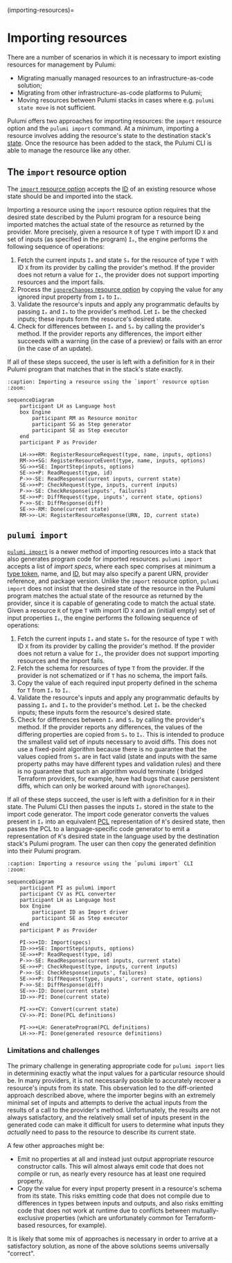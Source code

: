 (importing-resources)=
# Importing resources

There are a number of scenarios in which it is necessary to import existing
resources for management by Pulumi:

* Migrating manually managed resources to an infrastructure-as-code solution;
* Migrating from other infrastructure-as-code platforms to Pulumi;
* Moving resources between Pulumi stacks in cases where e.g. `pulumi state move`
  is not sufficient.

Pulumi offers two approaches for importing resources: the `import` resource
option and the `pulumi import` command. At a minimum, importing a resource
involves adding the resource's state to the destination stack's
[state](state-snapshots). Once the resource has been added to the stack, the
Pulumi CLI is able to manage the resource like any other.

## The `import` resource option

The [`import` resource
option](https://www.pulumi.com/docs/iac/concepts/options/import/) accepts the
[ID](resource-ids) of an existing resource whose state should be
[](pulumirpc.ResourceProvider.Read) and imported into the stack.

Importing a resource using the `import` resource option requires that the
desired state described by the Pulumi program for a resource being imported
matches the actual state of the resource as returned by the provider. More
precisely, given a resource `R` of type `T` with import ID `X` and set of inputs
(as specified in the program) `Iₚ`, the engine performs the following sequence
of operations:

1. Fetch the current inputs `Iₐ` and state `Sₐ` for the resource of type `T`
   with ID `X` from its provider by calling the provider's
   [](pulumirpc.ResourceProvider.Read) method. If the provider does not return a
   value for `Iₐ`, the provider does not support importing resources and the
   import fails.
2. Process the [`ignoreChanges` resource
   option](https://www.pulumi.com/docs/iac/concepts/options/ignorechanges/) by
   copying the value for any ignored input property from `Iₐ` to `Iₚ`.
3. Validate the resource's inputs and apply any programmatic defaults by passing
   `Iₚ` and `Iₐ` to the provider's [](pulumirpc.ResourceProvider.Check) method.
   Let `Iₖ` be the checked inputs; these inputs form the resource's desired
   state.
4. Check for differences between `Iₖ` and `Sₐ` by calling the provider's
   [](pulumirpc.ResourceProvider.Diff) method. If the provider reports any
   differences, the import either succeeds with a warning (in the case of a
   preview) or fails with an error (in the case of an update).

If all of these steps succeed, the user is left with a definition for `R` in
their Pulumi program that matches that in the stack's state exactly.

```{mermaid}
:caption: Importing a resource using the `import` resource option
:zoom:

sequenceDiagram
    participant LH as Language host
    box Engine
        participant RM as Resource monitor
        participant SG as Step generator
        participant SE as Step executor
    end
    participant P as Provider

    LH->>+RM: RegisterResourceRequest(type, name, inputs, options)
    RM->>+SG: RegisterResourceEvent(type, name, inputs, options)
    SG->>+SE: ImportStep(inputs, options)
    SE->>+P: ReadRequest(type, id)
    P->>-SE: ReadResponse(current inputs, current state)
    SE->>+P: CheckRequest(type, inputs, current inputs)
    P->>-SE: CheckResponse(inputs', failures)
    SE->>+P: DiffRequest(type, inputs', current state, options)
    P->>-SE: DiffResponse(diff)
    SE->>-RM: Done(current state)
    RM->>-LH: RegisterResourceResponse(URN, ID, current state)
```

## `pulumi import`

[`pulumi import`](https://www.pulumi.com/docs/cli/commands/pulumi_import/) is a
newer method of importing resources into a stack that also generates program
code for imported resources. `pulumi import` accepts a list of *import specs*,
where each spec comprises at minimum a [type token](urns), name, and
[ID](resource-ids), but may also specify a parent URN, provider reference, and
package version. Unlike the `import` resource option, `pulumi import` does not
insist that the desired state of the resource in the Pulumi program matches the
actual state of the resource as returned by the provider, since it is capable of
generating code to match the actual state. Given a resource `R` of type `T` with
import ID `X` and an (initiall empty) set of input properties `Iₚ`, the engine
performs the following sequence of operations:

1. Fetch the current inputs `Iₐ` and state `Sₐ` for the resource of type `T`
   with ID `X` from its provider by calling the provider's
   [](pulumirpc.ResourceProvider.Read) method. If the provider does not return a
   value for `Iₐ`, the provider does not support importing resources and the
   import fails.
2. Fetch the schema for resources of type `T` from the provider. If the provider
   is not schematized or if `T` has no schema, the import fails.
3. Copy the value of each required input property defined in the schema for `T`
   from `Iₐ` to `Iₚ`.
4. Validate the resource's inputs and apply any programmatic defaults by passing
   `Iₚ` and `Iₐ` to the provider's [](pulumirpc.ResourceProvider.Check) method.
   Let `Iₖ` be the checked inputs; these inputs form the resource's desired
   state.
5. Check for differences between `Iₖ` and `Sₐ` by calling the provider's
   [](pulumirpc.ResourceProvider.Diff) method. If the provider reports any
   differences, the values of the differing properties are copied from `Sₐ` to
   `Iₚ`. This is intended to produce the smallest valid set of inputs necessary
   to avoid diffs. This does not use a fixed-point algorithm because there is no
   guarantee that the values copied from `Sₐ` are in fact valid (state and
   inputs with the same property paths may have different types and validation
   rules) and there is no guarantee that such an algorithm would terminate (
   bridged Terraform providers, for example, have had bugs that cause persistent
   diffs, which can only be worked around with `ignoreChanges`).

If all of these steps succeed, the user is left with a definition for `R` in
their state. The Pulumi CLI then passes the inputs `Iₚ` stored in the state to
the import code generator. The import code generator converts the values present
in `Iₚ` into an equivalent [PCL](pcl) representation of `R`'s desired state,
then passes the PCL to a language-specific code generator to emit a
representation of `R`'s desired state in the language used by the destination
stack's Pulumi program. The user can then copy the generated definition into
their Pulumi program.

```{mermaid}
:caption: Importing a resource using the `pulumi import` CLI
:zoom:

sequenceDiagram
    participant PI as pulumi import
    participant CV as PCL converter
    participant LH as Language host
    box Engine
        participant ID as Import driver
        participant SE as Step executor
    end
    participant P as Provider

    PI->>+ID: Import(specs)
    ID->>+SE: ImportStep(inputs, options)
    SE->>+P: ReadRequest(type, id)
    P->>-SE: ReadResponse(current inputs, current state)
    SE->>+P: CheckRequest(type, inputs, current inputs)
    P->>-SE: CheckResponse(inputs', failures)
    SE->>+P: DiffRequest(type, inputs', current state, options)
    P->>-SE: DiffResponse(diff)
    SE->>-ID: Done(current state)
    ID->>-PI: Done(current state)

    PI->>+CV: Convert(current state)
    CV->>-PI: Done(PCL definitions)

    PI->>+LH: GenerateProgram(PCL definitions)
    LH->>-PI: Done(generated resource definitions)
```

### Limitations and challenges

The primary challenge in generating appropriate code for `pulumi import` lies in
determining exactly what the input values for a particular resource should be.
In many providers, it is not necessarily possible to accurately recover a
resource's inputs from its state. This observation led to the diff-oriented
approach described above, where the importer begins with an extremely minimal
set of inputs and attempts to derive the actual inputs from the results of a
call to the provider's [](pulumirpc.ResourceProvider.Diff) method.
Unfortunately, the results are not always satisfactory, and the relatively small
set of inputs present in the generated code can make it difficult for users to
determine what inputs they *actually* need to pass to the resource to describe
its current state.

A few other approaches might be:

* Emit no properties at all and instead just output appropriate resource
  constructor calls. This will almost always emit code that does not compile or
  run, as nearly every resource has at least one required property.
* Copy the value for every input property present in a resource's schema from
  its state. This risks emitting code that does not compile due to differences
  in types between inputs and outputs, and also risks emitting code that does
  not work at runtime due to conflicts between mutually-exclusive properties
  (which are unfortunately common for Terraform-based resources, for example).

It is likely that some mix of approaches is necessary in order to arrive at a
satisfactory solution, as none of the above solutions seems universally
"correct".
